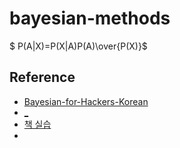 # bayesian-methods

$ P(A|X)=P(X|A)P(A)\over{P(X)}$

## Reference
- [Bayesian-for-Hackers-Korean](https://github.com/zedoul/Bayesian-for-Hackers-Korean)
- [_](https://dataorigami.net/Probabilistic-Programming-and-Bayesian-Methods-for-Hackers/)
- [책 실습](https://github.com/gilbutITbook/006775)
- [](https://jiyeonseo.github.io/2021/05/02/bayesian-for-hackers-1/)